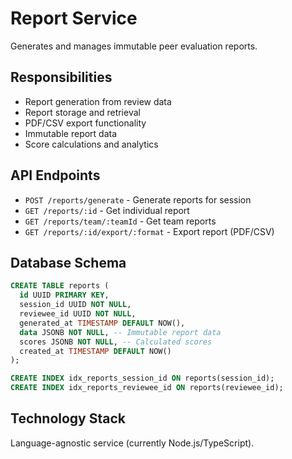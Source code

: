 # Report Service

Generates and manages immutable peer evaluation reports.

## Responsibilities

- Report generation from review data
- Report storage and retrieval
- PDF/CSV export functionality
- Immutable report data
- Score calculations and analytics

## API Endpoints

- `POST /reports/generate` - Generate reports for session
- `GET /reports/:id` - Get individual report
- `GET /reports/team/:teamId` - Get team reports
- `GET /reports/:id/export/:format` - Export report (PDF/CSV)

## Database Schema

```sql
CREATE TABLE reports (
  id UUID PRIMARY KEY,
  session_id UUID NOT NULL,
  reviewee_id UUID NOT NULL,
  generated_at TIMESTAMP DEFAULT NOW(),
  data JSONB NOT NULL, -- Immutable report data
  scores JSONB NOT NULL, -- Calculated scores
  created_at TIMESTAMP DEFAULT NOW()
);

CREATE INDEX idx_reports_session_id ON reports(session_id);
CREATE INDEX idx_reports_reviewee_id ON reports(reviewee_id);
```

## Technology Stack

Language-agnostic service (currently Node.js/TypeScript).
